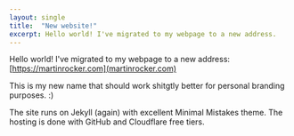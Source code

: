 ```yaml
---
layout: single
title:  "New website!"
excerpt: Hello world! I've migrated to my webpage to a new address.
---
```


Hello world! I've migrated to my webpage to a new address: [https://martinrocker.com](martinrocker.com)

This is my new name that should work shitgtly better for personal branding purposes. :)

The site runs on Jekyll (again) with excellent Minimal Mistakes theme. The hosting is done with GitHub and Cloudflare free tiers.
